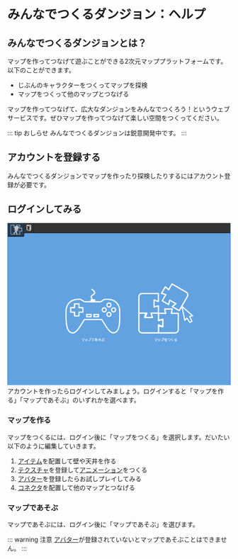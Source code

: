 # みんなでつくるダンジョン：ヘルプ

## みんなでつくるダンジョンとは？
マップを作ってつなげて遊ぶことができる2次元マッププラットフォームです。
以下のことができます。

- じぶんのキャラクターをつくってマップを探検
- マップをつくって他のマップとつなげる

マップを作ってつなげて、広大なダンジョンをみんなでつくろう！というウェブサービスです。ぜひマップを作ってつなげて楽しい空間をつくってください。

::: tip おしらせ
みんなでつくるダンジョンは鋭意開発中です。
:::

## アカウントを登録する
みんなでつくるダンジョンでマップを作ったり探検したりするにはアカウント登録が必要です。

## ログインしてみる
![ログイン後の画面](./images/select-play-mode.png)
アカウントを作ったらログインしてみましょう。ログインすると「マップを作る」「マップであそぶ」のいずれかを選べます。

### マップを作る
マップをつくるには、ログイン後に「マップをつくる」を選択します。だいたい以下のように編集していきます。

1. [アイテム](/guide/item/)を配置して壁や天井を作る
1. [テクスチャ](/guide/texture/)を登録して[アニメーション](/guide/animation/)をつくる
1. [アバター](/guide/avatar/)を登録したらお試しプレイしてみる
1. [コネクタ](/guide/connector/)を配置して他のマップとつなげる

### マップであそぶ
マップであそぶには、ログイン後に「マップであそぶ」を選びます。

::: warning 注意
[アバター](/guide/avatar/)が登録されていないとマップであそぶことはできません。
:::

